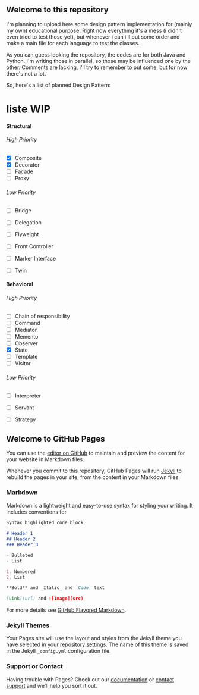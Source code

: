 ## Welcome to this repository
I'm planning to upload here some design pattern implementation for (mainly my own) educational purpose.
Right now everything it's a mess (i didn't even tried to test those yet), but whenever i can i'll put some order and make a main file for each language to test the classes.

As you can guess looking the repository, the codes are for both Java and Python. I'm writing those in parallel, so those may be influenced one by the other.
Comments are lacking, i'll try to remember to put some, but for now there's not a lot.

So, here's a list of planned Design Pattern:
# liste WIP
#### Structural
###### High Priority
- [x] Composite
- [x] Decorator
- [ ] Facade
- [ ] Proxy
###### Low Priority
- [ ] Bridge
- [ ] Delegation
- [ ] Flyweight
- [ ] Front Controller
- [ ] Marker Interface
- [ ] Twin


#### Behavioral
###### High Priority
- [ ] Chain of responsibility
- [ ] Command
- [ ] Mediator
- [ ] Memento
- [ ] Observer
- [x] State
- [ ] Template
- [ ] Visitor
###### Low Priority
- [ ] Interpreter
- [ ] Servant
- [ ] Strategy


## Welcome to GitHub Pages

You can use the [editor on GitHub](https://github.com/Maffolandro/Desing-Pattern/edit/master/README.md) to maintain and preview the content for your website in Markdown files.

Whenever you commit to this repository, GitHub Pages will run [Jekyll](https://jekyllrb.com/) to rebuild the pages in your site, from the content in your Markdown files.

### Markdown

Markdown is a lightweight and easy-to-use syntax for styling your writing. It includes conventions for

```markdown
Syntax highlighted code block

# Header 1
## Header 2
### Header 3

- Bulleted
- List

1. Numbered
2. List

**Bold** and _Italic_ and `Code` text

[Link](url) and ![Image](src)
```

For more details see [GitHub Flavored Markdown](https://guides.github.com/features/mastering-markdown/).

### Jekyll Themes

Your Pages site will use the layout and styles from the Jekyll theme you have selected in your [repository settings](https://github.com/Maffolandro/Desing-Pattern/settings). The name of this theme is saved in the Jekyll `_config.yml` configuration file.

### Support or Contact

Having trouble with Pages? Check out our [documentation](https://help.github.com/categories/github-pages-basics/) or [contact support](https://github.com/contact) and we’ll help you sort it out.
